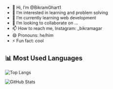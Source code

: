 - 👋 Hi, I’m @BikramGhart1
- 👀 I’m interested in learning and problem solving
- 🌱 I’m currently learning web development 
- 💞️ I’m looking to collaborate on ...
- 📫 How to reach me, Instagram: _bikramagar
- 😄 Pronouns: he/him
- ⚡ Fun fact: cool

## 📊 Most Used Languages
![Top Langs](https://github-readme-stats.vercel.app/api/top-langs/?username=BikramGhart1&layout=compact&theme=radical)

![GitHub Stats](https://github-readme-stats.vercel.app/api?username=BikramGhart1&show_icons=true&theme=radical)


<!---
BikramGhart1/BikramGhart1 is a ✨ special ✨ repository because its `README.md` (this file) appears on your GitHub profile.
You can click the Preview link to take a look at your changes.
--->
